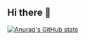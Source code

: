 ## Hi there 👋

[![Anurag's GitHub stats](https://github-readme-stats.vercel.app/api?username=sgarg26)](https://github.com/anuraghazra/github-readme-stats)

<!--
**sgarg26/sgarg26** is a ✨ _special_ ✨ repository because its `README.md` (this file) appears on your GitHub profile.

Here are some ideas to get you started:

- 🔭 I’m currently working on ...
- 🌱 I’m currently learning ...
- 👯 I’m looking to collaborate on ...
- 🤔 I’m looking for help with ...
- 💬 Ask me about ...
- 📫 How to reach me: ...
- 😄 Pronouns: ...
- ⚡ Fun fact: ...
-->
